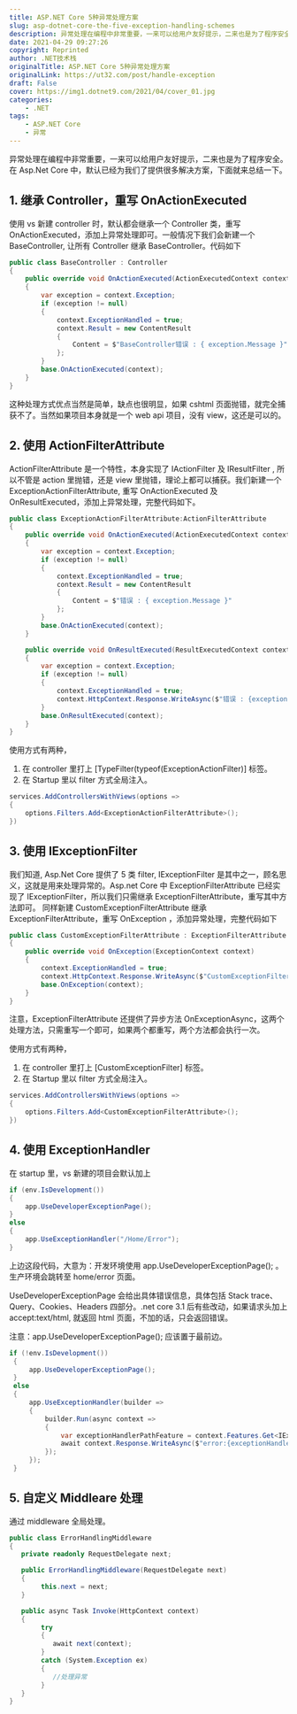 ```yaml
---
title: ASP.NET Core 5种异常处理方案
slug: asp-dotnet-core-the-five-exception-handling-schemes
description: 异常处理在编程中非常重要，一来可以给用户友好提示，二来也是为了程序安全。
date: 2021-04-29 09:27:26
copyright: Reprinted
author: .NET技术栈
originalTitle: ASP.NET Core 5种异常处理方案
originalLink: https://ut32.com/post/handle-exception
draft: False
cover: https://img1.dotnet9.com/2021/04/cover_01.jpg
categories: 
    - .NET
tags: 
    - ASP.NET Core
    - 异常
---
```


异常处理在编程中非常重要，一来可以给用户友好提示，二来也是为了程序安全。在 Asp.Net Core 中，默认已经为我们了提供很多解决方案，下面就来总结一下。

## 1. 继承 Controller，重写 OnActionExecuted

使用 vs 新建 controller 时，默认都会继承一个 Controller 类，重写 OnActionExecuted，添加上异常处理即可。一般情况下我们会新建一个 BaseController, 让所有 Controller 继承 BaseController。代码如下

```C#
public class BaseController : Controller
{
    public override void OnActionExecuted(ActionExecutedContext context)
    {
        var exception = context.Exception;
        if (exception != null)
        {
            context.ExceptionHandled = true;
            context.Result = new ContentResult
            {
                Content = $"BaseController错误 : { exception.Message }"
            };
        }
        base.OnActionExecuted(context);
    }
}
```

这种处理方式优点当然是简单，缺点也很明显，如果 cshtml 页面抛错，就完全捕获不了。当然如果项目本身就是一个 web api 项目，没有 view，这还是可以的。

## 2. 使用 ActionFilterAttribute

ActionFilterAttribute 是一个特性，本身实现了 IActionFilter 及 IResultFilter , 所以不管是 action 里抛错，还是 view 里抛错，理论上都可以捕获。我们新建一个 ExceptionActionFilterAttribute, 重写 OnActionExecuted 及 OnResultExecuted，添加上异常处理，完整代码如下。

```C#
public class ExceptionActionFilterAttribute:ActionFilterAttribute
{
    public override void OnActionExecuted(ActionExecutedContext context)
    {
        var exception = context.Exception;
        if (exception != null)
        {
            context.ExceptionHandled = true;
            context.Result = new ContentResult
            {
                Content = $"错误 : { exception.Message }"
            };
        }
        base.OnActionExecuted(context);
    }

    public override void OnResultExecuted(ResultExecutedContext context)
    {
        var exception = context.Exception;
        if (exception != null)
        {
            context.ExceptionHandled = true;
            context.HttpContext.Response.WriteAsync($"错误 : {exception.Message}");
        }
        base.OnResultExecuted(context);
    }
}
```

使用方式有两种，

1. 在 controller 里打上 [TypeFilter(typeof(ExceptionActionFilter)] 标签。
2. 在 Startup 里以 filter 方式全局注入。

```C#
services.AddControllersWithViews(options =>
{
    options.Filters.Add<ExceptionActionFilterAttribute>();
})
```

## 3. 使用 IExceptionFilter

我们知道, Asp.Net Core 提供了 5 类 filter, IExceptionFilter 是其中之一，顾名思义，这就是用来处理异常的。Asp.net Core 中 ExceptionFilterAttribute 已经实现了 IExceptionFilter，所以我们只需继承 ExceptionFilterAttribute，重写其中方法即可。 同样新建 CustomExceptionFilterAttribute 继承 ExceptionFilterAttribute，重写 OnException ，添加异常处理，完整代码如下

```C#
public class CustomExceptionFilterAttribute : ExceptionFilterAttribute
{
    public override void OnException(ExceptionContext context)
    {
        context.ExceptionHandled = true;
        context.HttpContext.Response.WriteAsync($"CustomExceptionFilterAttribute错误:{context.Exception.Message}");
        base.OnException(context);
    }
}
```

注意，ExceptionFilterAttribute 还提供了异步方法 OnExceptionAsync，这两个处理方法，只需重写一个即可，如果两个都重写，两个方法都会执行一次。

使用方式有两种，

1. 在 controller 里打上 [CustomExceptionFilter] 标签。
2. 在 Startup 里以 filter 方式全局注入。

```C#
services.AddControllersWithViews(options =>
{
    options.Filters.Add<CustomExceptionFilterAttribute>();
})
```

## 4. 使用 ExceptionHandler

在 startup 里，vs 新建的项目会默认加上

```C#
if (env.IsDevelopment())
{
    app.UseDeveloperExceptionPage();
}
else
{
    app.UseExceptionHandler("/Home/Error");
}
```

上边这段代码，大意为：开发环境使用 app.UseDeveloperExceptionPage(); 。生产环境会跳转至 home/error 页面。

UseDeveloperExceptionPage 会给出具体错误信息，具体包括 Stack trace、Query、Cookies、Headers 四部分。.net core 3.1 后有些改动，如果请求头加上 accept:text/html, 就返回 html 页面，不加的话，只会返回错误。

注意：app.UseDeveloperExceptionPage(); 应该置于最前边。

```C#
if (!env.IsDevelopment())
 {
     app.UseDeveloperExceptionPage();
 }
 else
 {
     app.UseExceptionHandler(builder =>
     {
         builder.Run(async context =>
         {
             var exceptionHandlerPathFeature = context.Features.Get<IExceptionHandlerPathFeature>();
             await context.Response.WriteAsync($"error:{exceptionHandlerPathFeature.Error.Message}");
         });
     });
 }
```

## 5. 自定义 Middleare 处理

通过 middleware 全局处理。

```C#
public class ErrorHandlingMiddleware
{
   private readonly RequestDelegate next;

   public ErrorHandlingMiddleware(RequestDelegate next)
   {
        this.next = next;
   }

   public async Task Invoke(HttpContext context)
   {
        try
        {
           await next(context);
        }
        catch (System.Exception ex)
        {
           //处理异常
        }
   }
}
```
